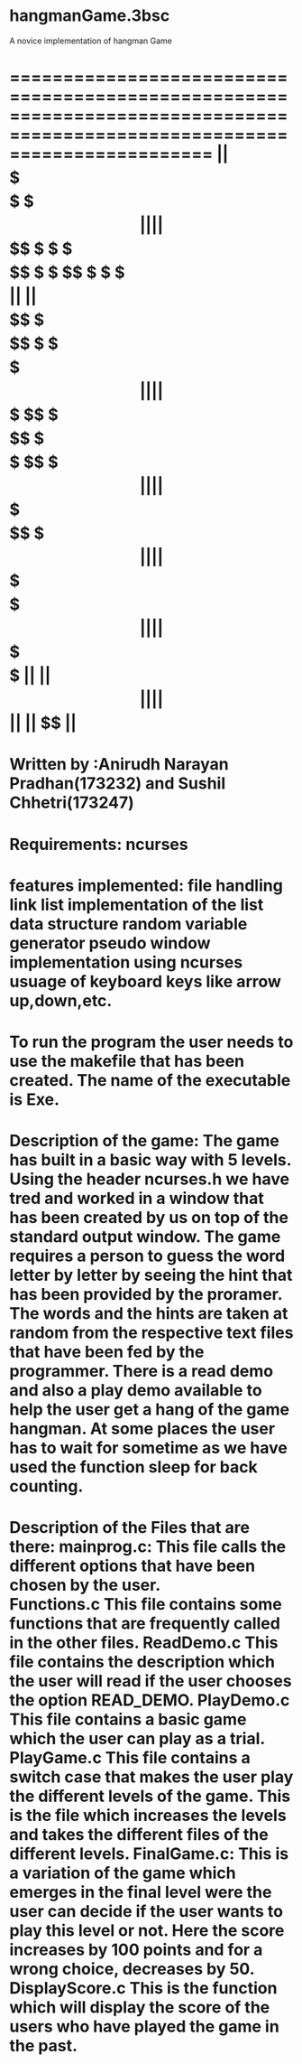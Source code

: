 # hangmanGame.3bsc
A novice implementation of hangman Game

===========================================================================================================================
        ||   $$    $$        $$$$  $$      $$  $$$$$$$$$$$  $$$     $$$        $$$$  $$      $$          ||
        ||    $$    $$       $   $  $$$     $$  $$       $$  $$ $   $ $$       $   $  $$$     $$         ||
        ||     $$    $$      $$  $$  $$ $    $$  $$           $$  $ $  $$      $$  $$  $$ $    $$        ||
        ||      $$$$$$$$     $$$$$$$  $$  $   $$  $$           $$   $   $$     $$$$$$$  $$  $   $$       ||
        ||       $$$$$$$$    $$$$$$$$  $$   $  $$  $$           $$       $$    $$$$$$$$  $$   $  $$      ||
        ||        $$    $$   $$     $$  $$    $ $$  $$   $$$$$$  $$       $$   $$     $$  $$    $ $$     ||
        ||         $$    $$  $$      $$  $$     $$$  $$$$$$$$ $$  $$       $$  $$      $$  $$     $$$    ||
        ||          $$    $$ $$       $$  $$      $$  $$$$$$$$ $$  $$       $$ $$       $$  $$      $$   ||
        ||                                                      $$                                       ||
        ||                                                       $$                                      ||
============================================================================================================================
 Written by :Anirudh Narayan Pradhan(173232) and Sushil Chhetri(173247)
===========================================================================================================================
 Requirements:
            ncurses
===========================================================================================================================
features implemented:
            file handling 
            link list implementation of the list data structure
            random variable generator
            pseudo window implementation using ncurses
            usuage of keyboard keys like arrow up,down,etc.
===========================================================================================================================
 To run the program the user needs to use the makefile that has been created.
    The name of the executable is Exe.
============================================================================================================================
 Description of the game:
        The game has built in a basic way with 5 levels.
        Using the header ncurses.h we have tred and worked in a window that has been created by us on top of the standard output window.
        The game requires a person to guess the word letter by letter by seeing the hint that has been provided by the proramer.
        The words and the hints are taken at random from the respective text files that have been fed by the programmer.
        There is a read demo and also a play demo available to help the user get a hang of the game hangman.
        At some places the user has to wait for sometime as we have used the function sleep for back counting.
============================================================================================================================
 Description of the Files that are there:
        mainprog.c:
                    This file calls the different options that have been chosen by the user.   
        Functions.c
                    This file contains some functions that are frequently called in the other files.
        ReadDemo.c
                    This file contains the description which the user will read if the user chooses the option READ_DEMO.
        PlayDemo.c
                    This file contains a basic game which the user can play as a trial.
        PlayGame.c
                    This file contains a switch case that makes the user play the different levels of the game.
                    This is the file which increases the levels and takes the different files of the different levels.
        FinalGame.c:
                    This is a variation of the game which emerges in the final level were the user can decide if the user wants to play this level or not.
                    Here the score increases by 100 points and for a wrong choice, decreases by 50.
        DisplayScore.c
                    This is the function which will display the score of the users who have played the game in the past.
===========================================================================================================================
